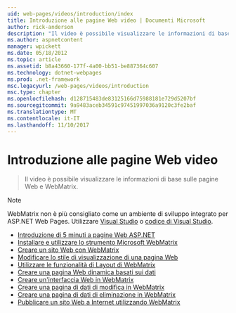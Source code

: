 ```yaml
---
uid: web-pages/videos/introduction/index
title: Introduzione alle pagine Web video | Documenti Microsoft
author: rick-anderson
description: "Il video è possibile visualizzare le informazioni di base sulle pagine Web e WebMatrix."
ms.author: aspnetcontent
manager: wpickett
ms.date: 05/18/2012
ms.topic: article
ms.assetid: b8a43660-177f-4a00-bb51-be887364c607
ms.technology: dotnet-webpages
ms.prod: .net-framework
msc.legacyurl: /web-pages/videos/introduction
msc.type: chapter
ms.openlocfilehash: d128715483de83125166d75988181e729d5207bf
ms.sourcegitcommit: 9a9483aceb34591c97451997036a9120c3fe2baf
ms.translationtype: MT
ms.contentlocale: it-IT
ms.lasthandoff: 11/10/2017
---
```

<a name="introduction-to-web-pages-videos"></a>Introduzione alle pagine Web video
====================
> Il video è possibile visualizzare le informazioni di base sulle pagine Web e WebMatrix.

> [!NOTE] 
> WebMatrix non è più consigliato come un ambiente di sviluppo integrato per ASP.NET Web Pages. Utilizzare [Visual Studio](xref:aspnet/web-pages/overview/getting-started/program-asp-net-web-pages-in-visual-studio) o [codice di Visual Studio](https://code.visualstudio.com/).


- [Introduzione di 5 minuti a pagine Web ASP.NET](5-minute-introduction-to-aspnet-web-pages.md)
- [Installare e utilizzare lo strumento Microsoft WebMatrix](install-and-use-the-microsoft-webmatrix-tool.md)
- [Creare un sito Web con WebMatrix](create-a-website-using-webmatrix.md)
- [Modificare lo stile di visualizzazione di una pagina Web](change-the-visual-style-of-a-web-page.md)
- [Utilizzare le funzionalità di Layout di WebMatrix](use-the-layout-features-in-webmatrix.md)
- [Creare una pagina Web dinamica basati sui dati](create-a-data-driven-dynamic-web-page.md)
- [Creare un'interfaccia Web in WebMatrix](create-a-web-interface-in-webmatrix.md)
- [Creare una pagina di dati di modifica in WebMatrix](create-an-edit-data-page-in-webmatrix.md)
- [Creare una pagina di dati di eliminazione in WebMatrix](create-a-delete-data-page-in-webmatrix.md)
- [Pubblicare un sito Web a Internet utilizzando WebMatrix](publish-a-website-to-the-internet-using-webmatrix.md)
